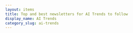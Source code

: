 ```yaml
---
layout: items
title: Top and best newsletters for AI Trends to follow
display_name: AI Trends
category_slug: ai-trends
---
```

